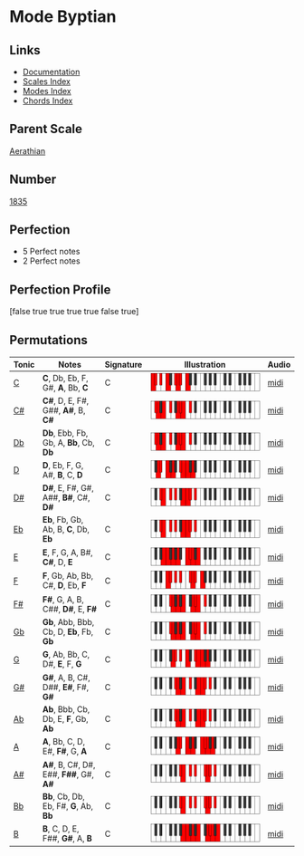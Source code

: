 # Mode Byptian

## Links

- [Documentation](index.md)
- [Scales Index](Scales.md)
- [Modes Index](Modes.md)
- [Chords Index](Chords.md)

## Parent Scale

[Aerathian](ScaleAerathian.md)

## Number

[1835](https://ianring.com/musictheory/scales/1835)

## Perfection

- 5 Perfect notes
- 2 Perfect notes

## Perfection Profile

[false true true true true false true]

## Permutations

| Tonic | Notes | Signature | Illustration | Audio |
|-------|-------|-----------|--------------|-------|
| [C](ModeCNaturalByptian.md) | **C**, Db, Eb, F, G#, **A**, Bb, **C** | C | ![CNaturalByptian](ModeCNaturalByptian.png) | [midi](https://github.com/edipermadi/music/blob/main/docs/ModeCNaturalByptian.mid?raw=true) |
| [C#](ModeCSharpByptian.md) | **C#**, D, E, F#, G##, **A#**, B, **C#** | C | ![CSharpByptian](ModeCSharpByptian.png) | [midi](https://github.com/edipermadi/music/blob/main/docs/ModeCSharpByptian.mid?raw=true) |
| [Db](ModeDFlatByptian.md) | **Db**, Ebb, Fb, Gb, A, **Bb**, Cb, **Db** | C | ![DFlatByptian](ModeDFlatByptian.png) | [midi](https://github.com/edipermadi/music/blob/main/docs/ModeDFlatByptian.mid?raw=true) |
| [D](ModeDNaturalByptian.md) | **D**, Eb, F, G, A#, **B**, C, **D** | C | ![DNaturalByptian](ModeDNaturalByptian.png) | [midi](https://github.com/edipermadi/music/blob/main/docs/ModeDNaturalByptian.mid?raw=true) |
| [D#](ModeDSharpByptian.md) | **D#**, E, F#, G#, A##, **B#**, C#, **D#** | C | ![DSharpByptian](ModeDSharpByptian.png) | [midi](https://github.com/edipermadi/music/blob/main/docs/ModeDSharpByptian.mid?raw=true) |
| [Eb](ModeEFlatByptian.md) | **Eb**, Fb, Gb, Ab, B, **C**, Db, **Eb** | C | ![EFlatByptian](ModeEFlatByptian.png) | [midi](https://github.com/edipermadi/music/blob/main/docs/ModeEFlatByptian.mid?raw=true) |
| [E](ModeENaturalByptian.md) | **E**, F, G, A, B#, **C#**, D, **E** | C | ![ENaturalByptian](ModeENaturalByptian.png) | [midi](https://github.com/edipermadi/music/blob/main/docs/ModeENaturalByptian.mid?raw=true) |
| [F](ModeFNaturalByptian.md) | **F**, Gb, Ab, Bb, C#, **D**, Eb, **F** | C | ![FNaturalByptian](ModeFNaturalByptian.png) | [midi](https://github.com/edipermadi/music/blob/main/docs/ModeFNaturalByptian.mid?raw=true) |
| [F#](ModeFSharpByptian.md) | **F#**, G, A, B, C##, **D#**, E, **F#** | C | ![FSharpByptian](ModeFSharpByptian.png) | [midi](https://github.com/edipermadi/music/blob/main/docs/ModeFSharpByptian.mid?raw=true) |
| [Gb](ModeGFlatByptian.md) | **Gb**, Abb, Bbb, Cb, D, **Eb**, Fb, **Gb** | C | ![GFlatByptian](ModeGFlatByptian.png) | [midi](https://github.com/edipermadi/music/blob/main/docs/ModeGFlatByptian.mid?raw=true) |
| [G](ModeGNaturalByptian.md) | **G**, Ab, Bb, C, D#, **E**, F, **G** | C | ![GNaturalByptian](ModeGNaturalByptian.png) | [midi](https://github.com/edipermadi/music/blob/main/docs/ModeGNaturalByptian.mid?raw=true) |
| [G#](ModeGSharpByptian.md) | **G#**, A, B, C#, D##, **E#**, F#, **G#** | C | ![GSharpByptian](ModeGSharpByptian.png) | [midi](https://github.com/edipermadi/music/blob/main/docs/ModeGSharpByptian.mid?raw=true) |
| [Ab](ModeAFlatByptian.md) | **Ab**, Bbb, Cb, Db, E, **F**, Gb, **Ab** | C | ![AFlatByptian](ModeAFlatByptian.png) | [midi](https://github.com/edipermadi/music/blob/main/docs/ModeAFlatByptian.mid?raw=true) |
| [A](ModeANaturalByptian.md) | **A**, Bb, C, D, E#, **F#**, G, **A** | C | ![ANaturalByptian](ModeANaturalByptian.png) | [midi](https://github.com/edipermadi/music/blob/main/docs/ModeANaturalByptian.mid?raw=true) |
| [A#](ModeASharpByptian.md) | **A#**, B, C#, D#, E##, **F##**, G#, **A#** | C | ![ASharpByptian](ModeASharpByptian.png) | [midi](https://github.com/edipermadi/music/blob/main/docs/ModeASharpByptian.mid?raw=true) |
| [Bb](ModeBFlatByptian.md) | **Bb**, Cb, Db, Eb, F#, **G**, Ab, **Bb** | C | ![BFlatByptian](ModeBFlatByptian.png) | [midi](https://github.com/edipermadi/music/blob/main/docs/ModeBFlatByptian.mid?raw=true) |
| [B](ModeBNaturalByptian.md) | **B**, C, D, E, F##, **G#**, A, **B** | C | ![BNaturalByptian](ModeBNaturalByptian.png) | [midi](https://github.com/edipermadi/music/blob/main/docs/ModeBNaturalByptian.mid?raw=true) |
